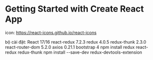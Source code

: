 # Getting Started with Create React App
icon: 
https://react-icons.github.io/react-icons

bộ cài đặt:
React 17/16
react-redux 7.2.3
redux 4.0.5
redux-thunk 2.3.0
react-router-dom 5.2.0
axios 0.21.1
bootstrap 4
npm install redux react-redux redux-thunk
npm install --save-dev redux-devtools-extension